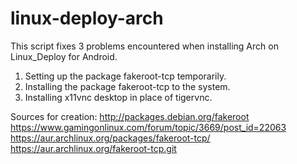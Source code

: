 # linux-deploy-arch

This script fixes 3 problems encountered when installing Arch on Linux_Deploy for Android.

1. Setting up the package fakeroot-tcp temporarily. 
2. Installing the package fakeroot-tcp to the system. 
3. Installing x11vnc desktop in place of tigervnc.

Sources for creation:
http://packages.debian.org/fakeroot
https://www.gamingonlinux.com/forum/topic/3669/post_id=22063
https://aur.archlinux.org/packages/fakeroot-tcp/
https://aur.archlinux.org/fakeroot-tcp.git

